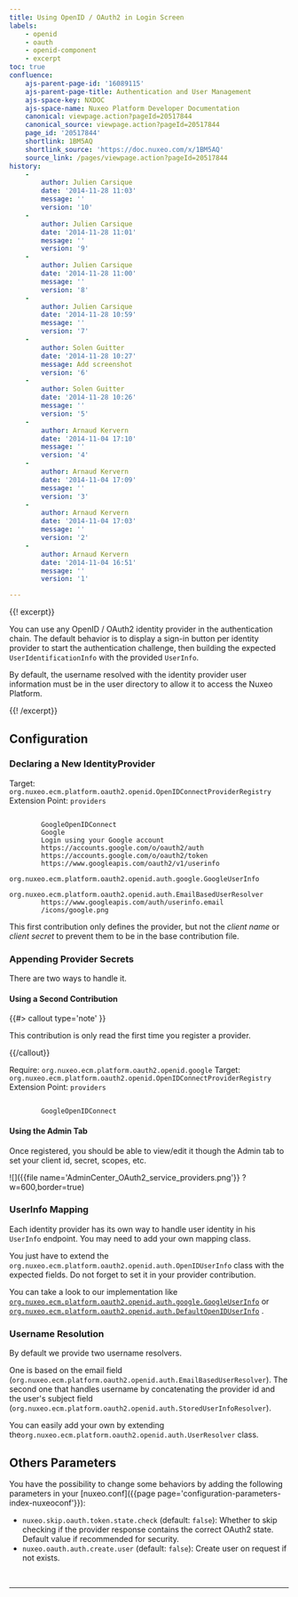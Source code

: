 ```yaml
---
title: Using OpenID / OAuth2 in Login Screen
labels:
    - openid
    - oauth
    - openid-component
    - excerpt
toc: true
confluence:
    ajs-parent-page-id: '16089115'
    ajs-parent-page-title: Authentication and User Management
    ajs-space-key: NXDOC
    ajs-space-name: Nuxeo Platform Developer Documentation
    canonical: viewpage.action?pageId=20517844
    canonical_source: viewpage.action?pageId=20517844
    page_id: '20517844'
    shortlink: 1BM5AQ
    shortlink_source: 'https://doc.nuxeo.com/x/1BM5AQ'
    source_link: /pages/viewpage.action?pageId=20517844
history:
    - 
        author: Julien Carsique
        date: '2014-11-28 11:03'
        message: ''
        version: '10'
    - 
        author: Julien Carsique
        date: '2014-11-28 11:01'
        message: ''
        version: '9'
    - 
        author: Julien Carsique
        date: '2014-11-28 11:00'
        message: ''
        version: '8'
    - 
        author: Julien Carsique
        date: '2014-11-28 10:59'
        message: ''
        version: '7'
    - 
        author: Solen Guitter
        date: '2014-11-28 10:27'
        message: Add screenshot
        version: '6'
    - 
        author: Solen Guitter
        date: '2014-11-28 10:26'
        message: ''
        version: '5'
    - 
        author: Arnaud Kervern
        date: '2014-11-04 17:10'
        message: ''
        version: '4'
    - 
        author: Arnaud Kervern
        date: '2014-11-04 17:09'
        message: ''
        version: '3'
    - 
        author: Arnaud Kervern
        date: '2014-11-04 17:03'
        message: ''
        version: '2'
    - 
        author: Arnaud Kervern
        date: '2014-11-04 16:51'
        message: ''
        version: '1'

---
```

{{! excerpt}}

You can use any OpenID / OAuth2 identity provider in the authentication chain. The default behavior is to display a sign-in button per identity provider to start the authentication challenge, then building the expected `UserIdentificationInfo` with the&nbsp;provided `UserInfo`.

By default, the username resolved with the identity provider user information must be in the user directory to allow it to access the Nuxeo Platform.

{{! /excerpt}}

## Configuration

### Declaring a New IdentityProvider

Target: `org.nuxeo.ecm.platform.oauth2.openid.OpenIDConnectProviderRegistry`
Extension Point:&nbsp;`providers`

```

        GoogleOpenIDConnect
        Google
        Login using your Google account
        https://accounts.google.com/o/oauth2/auth
        https://accounts.google.com/o/oauth2/token
        https://www.googleapis.com/oauth2/v1/userinfo
        org.nuxeo.ecm.platform.oauth2.openid.auth.google.GoogleUserInfo
        org.nuxeo.ecm.platform.oauth2.openid.auth.EmailBasedUserResolver
        https://www.googleapis.com/auth/userinfo.email
        /icons/google.png

```

This first contribution only defines the provider, but not the _client name_&nbsp;or _client secret_&nbsp;to prevent them to be in the base contribution file.

### Appending Provider Secrets

There are two ways to handle it.

#### Using a Second Contribution

{{#> callout type='note' }}

This contribution is only read the first time you register a provider.

{{/callout}}

Require: `org.nuxeo.ecm.platform.oauth2.openid.google`
Target: `org.nuxeo.ecm.platform.oauth2.openid.OpenIDConnectProviderRegistry`
Extension Point:&nbsp;`providers`

```

        GoogleOpenIDConnect

```

#### Using the Admin Tab

Once registered, you should be able to view/edit it though the Admin tab to set your client id, secret, scopes, etc.

![]({{file name='AdminCenter_OAuth2_service_providers.png'}} ?w=600,border=true)

### UserInfo Mapping

Each identity provider has its own way to handle user identity in his `UserInfo` endpoint. You may need to add your own mapping class.

You just have to extend the `org.nuxeo.ecm.platform.oauth2.openid.auth.OpenIDUserInfo`&nbsp;class with the expected fields. Do not forget to set it in your provider contribution.

You can take a look to our implementation like [`org.nuxeo.ecm.platform.oauth2.openid.auth.google.GoogleUserInfo`](https://github.com/nuxeo/nuxeo-platform-login/blob/master/nuxeo-platform-login-openid/src/main/java/org/nuxeo/ecm/platform/oauth2/openid/auth/google/GoogleUserInfo.java) or [`org.nuxeo.ecm.platform.oauth2.openid.auth.DefaultOpenIDUserInfo`](https://github.com/nuxeo/nuxeo-platform-login/blob/master/nuxeo-platform-login-openid/src/main/java/org/nuxeo/ecm/platform/oauth2/openid/auth/DefaultOpenIDUserInfo.java) .

### Username Resolution

By default we provide two username resolvers.

One is based on the email field (`org.nuxeo.ecm.platform.oauth2.openid.auth.EmailBasedUserResolver`). The second one that handles username by concatenating the provider id and the user's subject field (`org.nuxeo.ecm.platform.oauth2.openid.auth.StoredUserInfoResolver`).

You can easily add your own by extending the`org.nuxeo.ecm.platform.oauth2.openid.auth.UserResolver`&nbsp;class.

## Others Parameters

You have the possibility to change some behaviors by adding the following parameters in your [nuxeo.conf]({{page page='configuration-parameters-index-nuxeoconf'}}):

*   `nuxeo.skip.oauth.token.state.check`&nbsp;(default: `false`): Whether to skip checking if the provider response contains the correct OAuth2 state. Default value if recommended for security.
*   `nuxeo.oauth.auth.create.user`&nbsp;(default: `false`): Create user on request if not exists.

&nbsp;

* * *